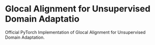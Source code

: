 # Glocal Alignment for Unsupervised Domain Adaptatio
Official PyTorch Implementation of Glocal Alignment for Unsupervised Domain Adaptation.
